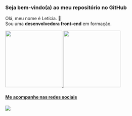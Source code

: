 ### Seja bem-vindo(a) ao meu repositório no GitHub
Olá, meu nome é Letícia. 👋
<br> Sou uma <strong>desenvolvedora front-end</strong> em formação.

<div>
  <a href="https://github.com/leticialist">
  <img height="180em" src="https://github-readme-stats.vercel.app/api?username=leticialist&show_icons=true&theme=cobalt&include_all_commits=true&count_private=true"/>
  <img height="180em"  src="https://github-readme-stats.vercel.app/api/top-langs/?username=leticialist&layout=compact&langs_count=6&theme=cobalt"/>
</div>
 
#### Me acompanhe nas redes sociais 
 
<div> 
 <!-- <a href="https://instagram.com/" target="_blank" rel="external" ><img src="https://img.shields.io/badge/-Instagram-%23E4405F?style=for-the-badge&logo=instagram&logoColor=white" target="_blank" rel="external"></a> -->
  <a href="https://www.linkedin.com/in/leticialist" target="_blank" rel="external"><img src="https://img.shields.io/badge/-LinkedIn-%230077B5?style=for-the-badge&logo=linkedin&logoColor=white" target="_blank" rel="external"></a> 

</div>
